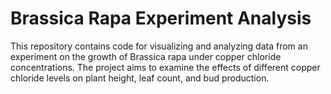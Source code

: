 # Brassica Rapa Experiment Analysis
This repository contains code for visualizing and analyzing data from an experiment on the growth of Brassica rapa under copper chloride concentrations. The project aims to examine the effects of different copper chloride levels on plant height, leaf count, and bud production.
